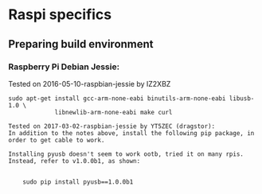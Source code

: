 # Raspi specifics #

## Preparing build environment ##

### Raspberry Pi Debian Jessie: ###

Tested on 2016-05-10-raspbian-jessie by IZ2XBZ
```
sudo apt-get install gcc-arm-none-eabi binutils-arm-none-eabi libusb-1.0 \
             libnewlib-arm-none-eabi make curl

Tested on 2017-03-02-raspbian-jessie by YT5ZEC (dragstor):    
In addition to the notes above, install the following pip package, in order to get cable to work.

Installing pyusb doesn't seem to work ootb, tried it on many rpis. Instead, refer to v1.0.0b1, as shown:


    sudo pip install pyusb==1.0.0b1

